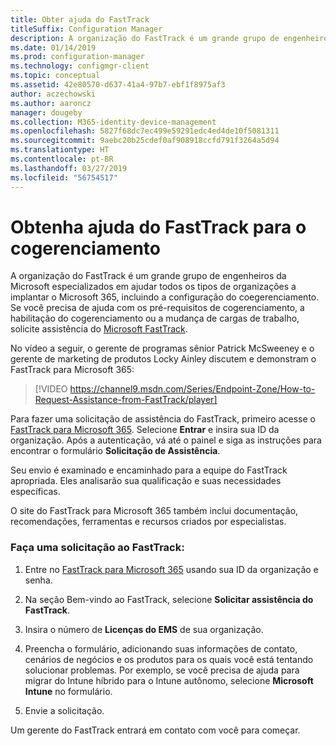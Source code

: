 ```yaml
---
title: Obter ajuda do FastTrack
titleSuffix: Configuration Manager
description: A organização do FastTrack é um grande grupo de engenheiros da Microsoft especializados em ajudar todos os tipos de organizações a implantar o Microsoft 365
ms.date: 01/14/2019
ms.prod: configuration-manager
ms.technology: configmgr-client
ms.topic: conceptual
ms.assetid: 42e80570-d637-41a4-97b7-ebf1f8975af3
author: aczechowski
ms.author: aaroncz
manager: dougeby
ms.collection: M365-identity-device-management
ms.openlocfilehash: 5827f68dc7ec499e59291edc4ed4de10f5081311
ms.sourcegitcommit: 9aebc20b25cdef0af908918ccfd791f3264a5d94
ms.translationtype: HT
ms.contentlocale: pt-BR
ms.lasthandoff: 03/27/2019
ms.locfileid: "56754517"
---
```

# <a name="get-help-from-fasttrack-for-co-management"></a>Obtenha ajuda do FastTrack para o cogerenciamento

A organização do FastTrack é um grande grupo de engenheiros da Microsoft especializados em ajudar todos os tipos de organizações a implantar o Microsoft 365, incluindo a configuração do coegerenciamento. Se você precisa de ajuda com os pré-requisitos de cogerenciamento, a habilitação do cogerenciamento ou a mudança de cargas de trabalho, solicite assistência do [Microsoft FastTrack](https://Microsoft.com/FastTrack/). 

No vídeo a seguir, o gerente de programas sênior Patrick McSweeney e o gerente de marketing de produtos Locky Ainley discutem e demonstram o FastTrack para Microsoft 365:

> [!VIDEO https://channel9.msdn.com/Series/Endpoint-Zone/How-to-Request-Assistance-from-FastTrack/player]

Para fazer uma solicitação de assistência do FastTrack, primeiro acesse o [FastTrack para Microsoft 365](https://fasttrack.microsoft.com/microsoft365/capabilities?view=security). Selecione **Entrar** e insira sua ID da organização. Após a autenticação, vá até o painel e siga as instruções para encontrar o formulário **Solicitação de Assistência**.

Seu envio é examinado e encaminhado para a equipe do FastTrack apropriada. Eles analisarão sua qualificação e suas necessidades específicas. 

O site do FastTrack para Microsoft 365 também inclui documentação, recomendações, ferramentas e recursos criados por especialistas.


### <a name="make-a-fasttrack-request"></a>Faça uma solicitação ao FastTrack:

1. Entre no [FastTrack para Microsoft 365](https://fasttrack.microsoft.com/microsoft365/capabilities?view=security) usando sua ID da organização e senha.  

2. Na seção Bem-vindo ao FastTrack, selecione **Solicitar assistência do FastTrack**.  

3. Insira o número de **Licenças do EMS** de sua organização.  

4. Preencha o formulário, adicionando suas informações de contato, cenários de negócios e os produtos para os quais você está tentando solucionar problemas. Por exemplo, se você precisa de ajuda para migrar do Intune híbrido para o Intune autônomo, selecione **Microsoft Intune** no formulário.  

5. Envie a solicitação. 

Um gerente do FastTrack entrará em contato com você para começar.
